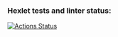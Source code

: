 ### Hexlet tests and linter status:
[![Actions Status](https://github.com/Timkalena/qa-engineer-project-85/workflows/hexlet-check/badge.svg)](https://github.com/Timkalena/qa-engineer-project-85/actions)